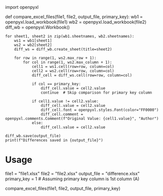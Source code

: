 import openpyxl

def compare_excel_files(file1, file2, output_file, primary_key):
    wb1 = openpyxl.load_workbook(file1)
    wb2 = openpyxl.load_workbook(file2)
    diff_wb = openpyxl.Workbook()
    
    for sheet1, sheet2 in zip(wb1.sheetnames, wb2.sheetnames):
        ws1 = wb1[sheet1]
        ws2 = wb2[sheet2]
        diff_ws = diff_wb.create_sheet(title=sheet2)
        
        for row in range(1, ws2.max_row + 1):
            for col in range(1, ws2.max_column + 1):
                cell1 = ws1.cell(row=row, column=col)
                cell2 = ws2.cell(row=row, column=col)
                diff_cell = diff_ws.cell(row=row, column=col)
                
                if col == primary_key:
                    diff_cell.value = cell2.value
                    continue  # Skip comparison for primary key column
                
                if cell1.value != cell2.value:
                    diff_cell.value = cell2.value
                    diff_cell.font = openpyxl.styles.Font(color="FF0000")
                    diff_cell.comment = openpyxl.comments.Comment(f"Original Value: {cell1.value}", "Author")
                else:
                    diff_cell.value = cell2.value
    
    diff_wb.save(output_file)
    print(f"Differences saved in {output_file}")

# Usage
file1 = "file1.xlsx"
file2 = "file2.xlsx"
output_file = "difference.xlsx"
primary_key = 1  # Assuming primary key column is 1st column (A)

compare_excel_files(file1, file2, output_file, primary_key)

